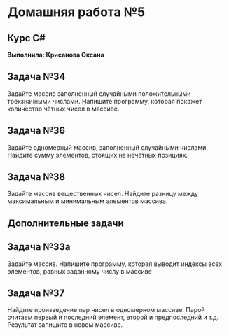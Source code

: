 # Домашняя работа №5

## Курс C#

**Выполнила: Крисанова Оксана**

## Задача №34

Задайте массив заполненный случайными положительными трёхзначными числами. 
Напишите программу, которая покажет количество чётных чисел в массиве.

## Задача №36

Задайте одномерный массив, заполненный случайными числами. 
Найдите сумму элементов, стоящих на нечётных позициях.

## Задача №38

Задайте массив вещественных чисел. 
Найдите разницу между максимальным и минимальным элементов массива.

## Дополнительные задачи
## Задача №33а

Задайте массив. Напишите программу, которая выводит индексы всех элементов, равных заданному числу в массиве

## Задача №37

Найдите произведение пар чисел в одномерном массиве.
Парой считаем первый и последний элемент, второй и предпоследний и т.д.
Результат запишите в новом массиве.